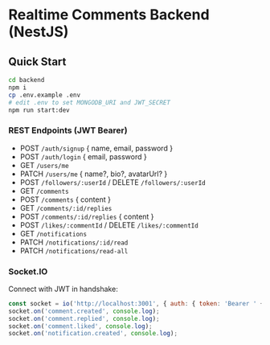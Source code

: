 # Realtime Comments Backend (NestJS)

## Quick Start
```bash
cd backend
npm i
cp .env.example .env
# edit .env to set MONGODB_URI and JWT_SECRET
npm run start:dev
```

### REST Endpoints (JWT Bearer)
- POST `/auth/signup` { name, email, password }
- POST `/auth/login` { email, password }
- GET `/users/me`
- PATCH `/users/me` { name?, bio?, avatarUrl? }
- POST `/followers/:userId` / DELETE `/followers/:userId`
- GET `/comments`
- POST `/comments` { content }
- GET `/comments/:id/replies`
- POST `/comments/:id/replies` { content }
- POST `/likes/:commentId` / DELETE `/likes/:commentId`
- GET `/notifications`
- PATCH `/notifications/:id/read`
- PATCH `/notifications/read-all`

### Socket.IO
Connect with JWT in handshake:
```js
const socket = io('http://localhost:3001', { auth: { token: 'Bearer ' + token } });
socket.on('comment.created', console.log);
socket.on('comment.replied', console.log);
socket.on('comment.liked', console.log);
socket.on('notification.created', console.log);
```
